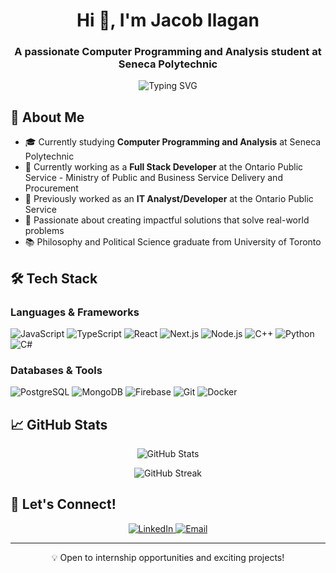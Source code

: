 <h1 align="center">Hi 👋, I'm Jacob Ilagan</h1>
<h3 align="center">A passionate Computer Programming and Analysis student at Seneca Polytechnic</h3>

<p align="center">
  <img src="https://readme-typing-svg.herokuapp.com?font=Fira+Code&pause=1000&color=2196F3&center=true&width=435&lines=Full+Stack+Developer;Mobile+App+Developer;Always+learning+new+technologies" alt="Typing SVG" />
</p>

## 🚀 About Me
- 🎓 Currently studying **Computer Programming and Analysis** at Seneca Polytechnic
- 💼 Currently working as a **Full Stack Developer** at the Ontario Public Service - Ministry of Public and Business Service Delivery and Procurement
- 💼 Previously worked as an **IT Analyst/Developer** at the Ontario Public Service
- 🎯 Passionate about creating impactful solutions that solve real-world problems
- 📚 Philosophy and Political Science graduate from University of Toronto

## 🛠️ Tech Stack

### Languages & Frameworks
![JavaScript](https://img.shields.io/badge/-JavaScript-F7DF1E?style=flat-square&logo=javascript&logoColor=black)
![TypeScript](https://img.shields.io/badge/-TypeScript-3178C6?style=flat-square&logo=typescript&logoColor=white)
![React](https://img.shields.io/badge/-React-61DAFB?style=flat-square&logo=react&logoColor=black)
![Next.js](https://img.shields.io/badge/-Next.js-000000?style=flat-square&logo=next.js&logoColor=white)
![Node.js](https://img.shields.io/badge/-Node.js-339933?style=flat-square&logo=node.js&logoColor=white)
![C++](https://img.shields.io/badge/-C++-00599C?style=flat-square&logo=c%2B%2B&logoColor=white)
![Python](https://img.shields.io/badge/-Python-3776AB?style=flat-square&logo=python&logoColor=white)
![C#](https://img.shields.io/badge/-C%23-239120?style=flat-square&logo=c-sharp&logoColor=white)

### Databases & Tools
![PostgreSQL](https://img.shields.io/badge/-PostgreSQL-336791?style=flat-square&logo=postgresql&logoColor=white)
![MongoDB](https://img.shields.io/badge/-MongoDB-47A248?style=flat-square&logo=mongodb&logoColor=white)
![Firebase](https://img.shields.io/badge/-Firebase-FFCA28?style=flat-square&logo=firebase&logoColor=black)
![Git](https://img.shields.io/badge/-Git-F05032?style=flat-square&logo=git&logoColor=white)
![Docker](https://img.shields.io/badge/-Docker-2496ED?style=flat-square&logo=docker&logoColor=white)


## 📈 GitHub Stats

<p align="center">
  <img src="https://github-readme-stats.vercel.app/api?username=ilaganjacob&show_icons=true&theme=dracula" alt="GitHub Stats" />
</p>

<p align="center">
  <img src="https://github-readme-streak-stats.herokuapp.com/?user=ilaganjacob&theme=dracula" alt="GitHub Streak" />
</p>

## 🤝 Let's Connect!

<p align="center">
  <a href="https://linkedin.com/in/jacob-ilagan" target="_blank">
    <img src="https://img.shields.io/badge/-LinkedIn-0077B5?style=for-the-badge&logo=linkedin&logoColor=white" alt="LinkedIn" />
  </a>
  <a href="mailto:jacobcandoilagan@gmail.com">
    <img src="https://img.shields.io/badge/-Email-D14836?style=for-the-badge&logo=gmail&logoColor=white" alt="Email" />
  </a>
</p>

---
<p align="center">💡 Open to internship opportunities and exciting projects!</p>
